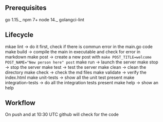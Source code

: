 ## Prerequisites

go 1.15._
npm 7+
node 14._
golangci-lint

## Lifecycle

mkae lint -> do it first, check if there is commun error in the main.go code
make build -> compile the main in executable and check for error in markdown
make post -> create a new post with `make POST_TITLE=welcome POST_NAME="New person here" post`
make run -> launch the server
make stop -> stop the server
make test -> test the server
make clean -> clean the directory
make check -> check the md files
make validate -> verify the index.html
make unit-tests -> show all the unit test present
make integration-tests -> do all the integration tests present
make help -> show an help

## Workflow

On push and at 10:30 UTC github will check for the code 